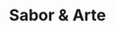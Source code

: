 ---
title: "Sabor & Arte"
url: /ciudad-autonoma-de-buenos-aires/sabor-und-arte/
shop: Konditorei
---